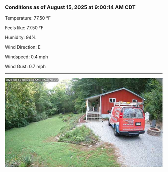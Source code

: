 ### Conditions as of August 15, 2025 at 9:00:14 AM CDT 

Temperature: 77.50 &deg;F

Feels like: 77.50 &deg;F

Humidity: 94%

Wind Direction: E

Windspeed: 0.4 mph

Wind Gust: 0.7 mph

---

<img src="./images/latest.jpeg"/>

